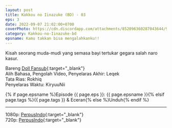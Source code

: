 ```yaml
---
layout: post
title: Kakkou no Iinazuke (BD) - 03
eps: 3
date: 2022-09-07 21:02:00+0700
coverPhoto: https://cdn.discordapp.com/attachments/852096360287043644/991700250089758790/unknown.png
category: Kakkou-no-Iinazuke-bd
epsname: Kamu takkan bisa mengalahkanku!!
---
```


Kisah seorang muda-mudi yang semasa bayi tertukar gegara salah naro kasur.

Bareng [Doll Fansub](https://www.perpusindo.info/user/Leqek){:target="_blank"}
<br>
Alih Bahasa, Pengolah Video, Penyelaras Akhir: Leqek
<br>
Tata Rias: Rokhiq
<br>
Penyelaras Waktu: KiryuuNii

{% if page.epsname %}Episode {{ page.eps }}: {{ page.epsname }}{% elsif page.tags %}{{ page.tags }} & Eceran{% else %}Unduh{% endif %}

---
1080p: [PerpusIndo](https://www.perpusindo.info/berkas/w76VxDOC){:target="_blank"}<br>
720p: [PerpusIndo](https://www.perpusindo.info/berkas/mMs8kcce){:target="_blank"}
